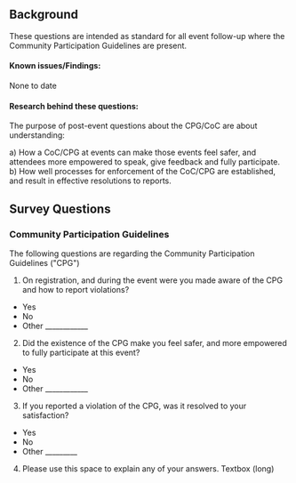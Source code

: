 ## Background

These questions are intended as standard for all event follow-up where the Community Participation Guidelines are present.

#### Known issues/Findings:
None to date

#### Research behind these questions:
The purpose of post-event questions about the CPG/CoC are about understanding:

a) How a CoC/CPG at events can make those events feel safer, and attendees more empowered to speak, give feedback and fully participate.
b) How well processes for enforcement of the CoC/CPG are established, and result in effective resolutions to reports.

## Survey Questions

### Community Participation Guidelines
The following questions are regarding the Community Participation Guidelines ("CPG")

1. On registration, and during the event were you made aware of the CPG and how to report violations?
  * Yes
  * No
  * Other ____________
2. Did the existence of the CPG make you feel safer, and more empowered to fully participate at this event?  
  * Yes
  * No
  * Other ____________
3. If you reported a violation of the CPG, was it resolved to your satisfaction? 
  * Yes
  * No
  * Other _________
4. Please use this space to explain any of your answers.
Textbox (long)
